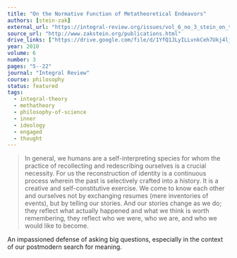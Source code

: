 ```yaml
---
title: "On the Normative Function of Metatheoretical Endeavors"
authors: [stein-zak]
external_url: "https://integral-review.org/issues/vol_6_no_3_stein_on_the_normative_function_of_metatheoretical_endeavors.pdf"
source_url: "http://www.zakstein.org/publications.html"
drive_links: ["https://drive.google.com/file/d/1YfQ1JLyILLvnkCeh7Ukj4ljNUH2XOK-s/view?usp=drivesdk"]
year: 2010
volume: 6
number: 3
pages: "5--22"
journal: "Integral Review"
course: philosophy
status: featured
tags:
  - integral-theory
  - methatheory
  - philosophy-of-science
  - inner
  - ideology
  - engaged
  - thought
---
```


> In general, we humans are a self-interpreting species for whom the practice of recollecting and redescribing ourselves is a crucial necessity. For us the reconstruction of identity is a continuous process wherein the past is selectively crafted into a history. It is a creative and self-constitutive exercise. We come to know each other and ourselves not by exchanging resumes (mere inventories of events), but by telling our stories. And our stories change as we do; they reflect what actually happened and what we think is worth remembering, they reflect who we were, who we are, and who we would like to become.

An impassioned defense of asking big questions, especially in the context of our postmodern search for meaning.
